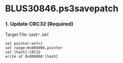 # BLUS30846.ps3savepatch

### 1. Update CRC32 (Required)

Target File: `SAVE*.DAT`

```
set pointer:eof+1
set range:0x000008,pointer
set [hash]:CRC32
write at 0x000000:[hash]
```

